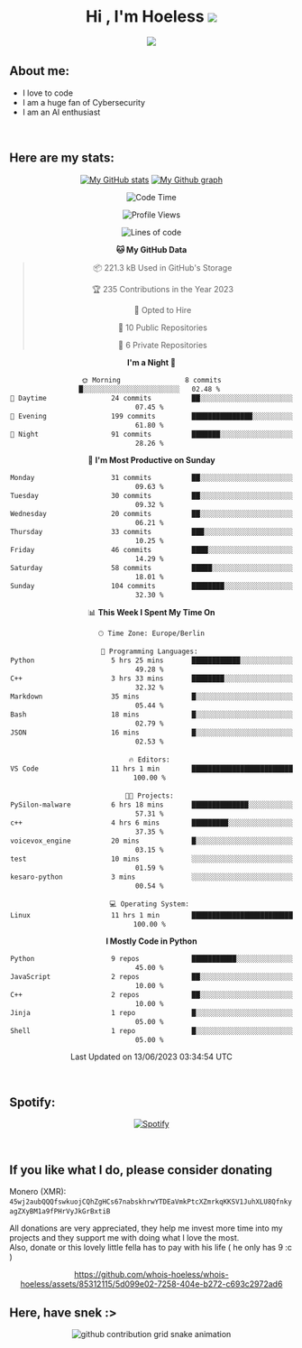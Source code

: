 <h1 align="center">Hi , I'm Hoeless <img src="https://media.giphy.com/media/hvRJCLFzcasrR4ia7z/giphy.gif" width="35"></h1>
<p align="center">
  <a href="https://github.com/whois-hoeless"><img src="https://readme-typing-svg.demolab.com?font=Roboto+Mono&weight=300&size=28&duration=4000&pause=100&color=C109F7&center=true&vCenter=true&width=580&height=127&lines=I'm+a+programmer;I'm+an+AI+enthusiast;I'm+a+big+fan+of+Neural+Networks;I'm+interested+in+Computer+Science;I+love+Cybersecurity;By+the+way+I+use+Arch+%F0%9F%92%80"></a>
</p>

## About me:

- I love to code
- I am a huge fan of Cybersecurity
- I am an AI enthusiast

<br>

## Here are my stats:

<div align="center">
    
 [![My GitHub stats](https://github-readme-stats.vercel.app/api?username=whois-hoeless&count_private=true&show_icons=true&theme=radical)](https://github.com/whois-hoeless)
 [![My Github graph](http://github-profile-summary-cards.vercel.app/api/cards/profile-details?username=whois-hoeless&theme=radical)](https://github.com/whois-hoeless)

<!--START_SECTION:waka-->
![Code Time](http://img.shields.io/badge/Code%20Time-37%20hrs%2039%20mins-blue)

![Profile Views](http://img.shields.io/badge/Profile%20Views-10-blue)

![Lines of code](https://img.shields.io/badge/From%20Hello%20World%20I%27ve%20Written-33.8%20thousand%20lines%20of%20code-blue)

**🐱 My GitHub Data** 

> 📦 221.3 kB Used in GitHub's Storage 
 > 
> 🏆 235 Contributions in the Year 2023
 > 
> 💼 Opted to Hire
 > 
> 📜 10 Public Repositories 
 > 
> 🔑 6 Private Repositories 
 > 
**I'm a Night 🦉** 

```text
🌞 Morning                8 commits           █░░░░░░░░░░░░░░░░░░░░░░░░   02.48 % 
🌆 Daytime                24 commits          ██░░░░░░░░░░░░░░░░░░░░░░░   07.45 % 
🌃 Evening                199 commits         ███████████████░░░░░░░░░░   61.80 % 
🌙 Night                  91 commits          ███████░░░░░░░░░░░░░░░░░░   28.26 % 
```
📅 **I'm Most Productive on Sunday** 

```text
Monday                   31 commits          ██░░░░░░░░░░░░░░░░░░░░░░░   09.63 % 
Tuesday                  30 commits          ██░░░░░░░░░░░░░░░░░░░░░░░   09.32 % 
Wednesday                20 commits          ██░░░░░░░░░░░░░░░░░░░░░░░   06.21 % 
Thursday                 33 commits          ███░░░░░░░░░░░░░░░░░░░░░░   10.25 % 
Friday                   46 commits          ████░░░░░░░░░░░░░░░░░░░░░   14.29 % 
Saturday                 58 commits          █████░░░░░░░░░░░░░░░░░░░░   18.01 % 
Sunday                   104 commits         ████████░░░░░░░░░░░░░░░░░   32.30 % 
```


📊 **This Week I Spent My Time On** 

```text
🕑︎ Time Zone: Europe/Berlin

💬 Programming Languages: 
Python                   5 hrs 25 mins       ████████████░░░░░░░░░░░░░   49.28 % 
C++                      3 hrs 33 mins       ████████░░░░░░░░░░░░░░░░░   32.32 % 
Markdown                 35 mins             █░░░░░░░░░░░░░░░░░░░░░░░░   05.44 % 
Bash                     18 mins             █░░░░░░░░░░░░░░░░░░░░░░░░   02.79 % 
JSON                     16 mins             █░░░░░░░░░░░░░░░░░░░░░░░░   02.53 % 

🔥 Editors: 
VS Code                  11 hrs 1 min        █████████████████████████   100.00 % 

🐱‍💻 Projects: 
PySilon-malware          6 hrs 18 mins       ██████████████░░░░░░░░░░░   57.31 % 
c++                      4 hrs 6 mins        █████████░░░░░░░░░░░░░░░░   37.35 % 
voicevox_engine          20 mins             █░░░░░░░░░░░░░░░░░░░░░░░░   03.15 % 
test                     10 mins             ░░░░░░░░░░░░░░░░░░░░░░░░░   01.59 % 
kesaro-python            3 mins              ░░░░░░░░░░░░░░░░░░░░░░░░░   00.54 % 

💻 Operating System: 
Linux                    11 hrs 1 min        █████████████████████████   100.00 % 
```

**I Mostly Code in Python** 

```text
Python                   9 repos             ███████████░░░░░░░░░░░░░░   45.00 % 
JavaScript               2 repos             ██░░░░░░░░░░░░░░░░░░░░░░░   10.00 % 
C++                      2 repos             ██░░░░░░░░░░░░░░░░░░░░░░░   10.00 % 
Jinja                    1 repo              █░░░░░░░░░░░░░░░░░░░░░░░░   05.00 % 
Shell                    1 repo              █░░░░░░░░░░░░░░░░░░░░░░░░   05.00 % 
```




 Last Updated on 13/06/2023 03:34:54 UTC
<!--END_SECTION:waka-->
</div>
<br>

## Spotify:

<div align="center">

[![Spotify](https://whois-hoeless.vercel.app/api/spotify?background_color=0d1117&border_color=090d13)](https://open.spotify.com/user/heanchenhorst)
</div>

<br>

## If you like what I do, please consider donating

Monero (XMR): ```45wj2aubQQQfswkuojCQhZgHCs67nabskhrwYTDEaVmkPtcXZmrkqKKSV1JuhXLU8QfnkyagZXyBM1a9fPHrVyJkGrBxtiB```

All donations are very appreciated, they help me invest more time into my projects and they support me with doing what I love the most.  
Also, donate or this lovely little fella has to pay with his life (  he only has 9 :c  )

<div align="center">


https://github.com/whois-hoeless/whois-hoeless/assets/85312115/5d099e02-7258-404e-b272-c693c2972ad6


</div>

## Here, have snek :>
<div align="center">
<picture>
  <source media="(prefers-color-scheme: dark)" srcset="https://raw.githubusercontent.com/whois-hoeless/whois-hoeless/output/github-contribution-grid-snake-dark.svg">
  <source media="(prefers-color-scheme: light)" srcset="https://raw.githubusercontent.com/whois-hoeless/whois-hoeless/output/github-contribution-grid-snake.svg">
  <img alt="github contribution grid snake animation" src="https://raw.githubusercontent.com/whois-hoeless/whois-hoeless/output/github-contribution-grid-snake.svg">
</div>
